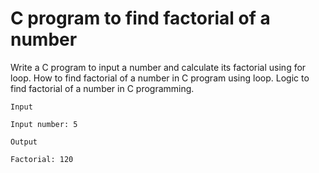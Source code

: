 # C program to find factorial of a number
Write a C program to input a number and calculate its factorial using for loop. How to find factorial of a number in C program using loop. Logic to find factorial of a number in C programming.

```
Input

Input number: 5

Output

Factorial: 120
```

